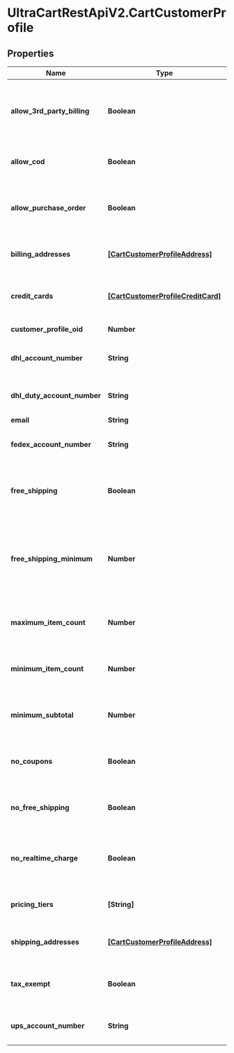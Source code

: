 # UltraCartRestApiV2.CartCustomerProfile

## Properties
Name | Type | Description | Notes
------------ | ------------- | ------------- | -------------
**allow_3rd_party_billing** | **Boolean** | True if profile is allowed to bill to their 3rd party shipping account | [optional] 
**allow_cod** | **Boolean** | True if this profile is allowed to use a COD | [optional] 
**allow_purchase_order** | **Boolean** | True if this profile is allowed to use a purchase order | [optional] 
**billing_addresses** | [**[CartCustomerProfileAddress]**](CartCustomerProfileAddress.md) | Billing addresses on file for this profile | [optional] 
**credit_cards** | [**[CartCustomerProfileCreditCard]**](CartCustomerProfileCreditCard.md) | Credit cards on file for this profile (masked) | [optional] 
**customer_profile_oid** | **Number** | Unique identifier | [optional] 
**dhl_account_number** | **String** | DHL account number on file | [optional] 
**dhl_duty_account_number** | **String** | DHL duty account number on file | [optional] 
**email** | **String** | Email | [optional] 
**fedex_account_number** | **String** | FedEx account number on file | [optional] 
**free_shipping** | **Boolean** | True if this profile always qualifies for free shipping | [optional] 
**free_shipping_minimum** | **Number** | The minimum aount that this profile has to purchase to qualify for free shipping | [optional] 
**maximum_item_count** | **Number** | Maximum item count this profile can purchase | [optional] 
**minimum_item_count** | **Number** | Minimum item count this profile must purchase | [optional] 
**minimum_subtotal** | **Number** | Minimum subtotal this profile must purchase | [optional] 
**no_coupons** | **Boolean** | True if this profile is prevented from using coupons | [optional] 
**no_free_shipping** | **Boolean** | True if this profile is never given free shipping | [optional] 
**no_realtime_charge** | **Boolean** | True if this customers orders are not charged in real-time | [optional] 
**pricing_tiers** | **[String]** | Pricing tier names this profile qualifies for | [optional] 
**shipping_addresses** | [**[CartCustomerProfileAddress]**](CartCustomerProfileAddress.md) | Shipping addresses on file for this profile | [optional] 
**tax_exempt** | **Boolean** | True if this profile is exempt from sales tax | [optional] 
**ups_account_number** | **String** | UPS account number on file | [optional] 


